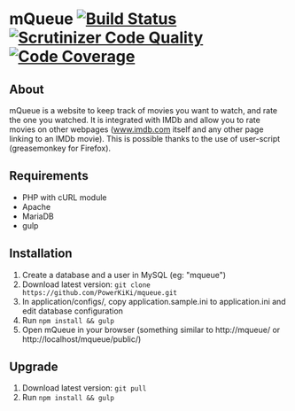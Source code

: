 # mQueue [![Build Status](https://travis-ci.org/PowerKiKi/mqueue.svg?branch=master)](https://travis-ci.org/PowerKiKi/mqueue) [![Scrutinizer Code Quality](https://scrutinizer-ci.com/g/PowerKiKi/mqueue/badges/quality-score.png?b=master)](https://scrutinizer-ci.com/g/PowerKiKi/mqueue/?branch=master) [![Code Coverage](https://scrutinizer-ci.com/g/PowerKiKi/mqueue/badges/coverage.png?b=master)](https://scrutinizer-ci.com/g/PowerKiKi/mqueue/?branch=master)

## About

mQueue is a website to keep track of movies you want to watch, and rate the one you watched. It is integrated
with IMDb and allow you to rate movies on other webpages (www.imdb.com itself and any other page linking to
an IMDb movie). This is possible thanks to the use of user-script (greasemonkey for Firefox).

## Requirements

* PHP with cURL module
* Apache
* MariaDB
* gulp

## Installation

1. Create a database and a user in MySQL (eg: "mqueue")
2. Download latest version: ``git clone https://github.com/PowerKiKi/mqueue.git``
3. In application/configs/, copy application.sample.ini to application.ini and edit database configuration
4. Run ``npm install && gulp``
5. Open mQueue in your browser (something similar to http://mqueue/ or http://localhost/mqueue/public/)

## Upgrade

1. Download latest version: ``git pull``
2. Run ``npm install && gulp``
